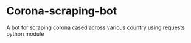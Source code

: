 # Corona-scraping-bot
A bot for scraping corona cased across various country using requests python module
